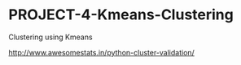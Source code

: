 # PROJECT-4-Kmeans-Clustering
Clustering using Kmeans


http://www.awesomestats.in/python-cluster-validation/
